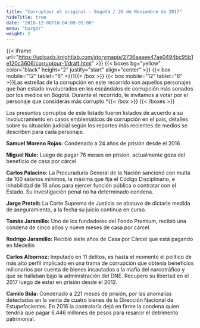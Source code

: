 ```yaml
---
title: "Corruptour el original - Bogotá / 26 de Noviembre de 2017"
hideTitle: true
date: "2018-12-08T18:04:09-05:00"
menu: "burger"
weight: 2
---
```

{{< iframe url="https://uploads.knightlab.com/storymapjs/2736aaaee47ae0494bc95b1e120c3606/corruptour-1/draft.html" >}}
{{< boxes
  bg="yellow"
  color="black"
  height="2"
  justify="start"
  align="center" >}}
  {{< box mobile="12" tablet="6" >}}1{{< /box >}}
  {{< box mobile="12" tablet="6" >}}Las estrellas de la corrupción en este recorrido son aquellos personajes que han estado involucrados en los escándalos de corrupción más sonados por los medios en Bogotá. Durante el recorrido, te invitamos a votar por el personaje que consideras más corrupto.*{{< /box >}}
{{< /boxes >}}

Los presuntos corruptos de este listado fueron listados de acuerdo a su involucramiento en casos emblemáticos de corrupción en el país, detalles sobre su situación judicial según los reportes más recientes de medios se describen para cada personaje.

**Samuel Moreno Rojas:** Condenado a 24 años de prisión desde el 2016

**Miguel Nule:** Luego de pagar 76 meses en prision, actualmente goza del beneficio de casa por cárcel

**Carlos Palacino:** La Procuraduría General de la Nación sancionó con multa de 100 salarios mínimos, la máxima que fija el Código Disciplinario, e inhabilidad de 18 años para ejercer función pública o contratar con el Estado. Su investigación penal no ha determinado condena.

**Jorge Pretelt:** La Corte Suprema de Justicia se abstuvo de dictarle medida de aseguramiento, a la fecha su juicio continua en curso.

**Tomás Jaramillo:** Uno de los fundadores del Fondo Premium, recibió una condena de cinco años y nueve meses de casa por cárcel.

**Rodrigo Jaramillo:** Recibió siete años de Casa por Cárcel que está pagando en Medellín

**Carlos Albornoz:** Imputado en 11 delitos, es hasta el momento el político de más alto perfil implicado en una trama de corrupción que obtenía beneficios millonarios por cuenta de bienes incautados a la mafia del narcotráfico y que se hallaban bajo la administración del DNE. Recupero su libertad en el 2017 luego de estar en prisión desde el 2012.

**Camilo Bula:** Condenado a 221 meses de prisión, por las anomalías detectadas en la venta de cuatro bienes de la Dirección Nacional de Estupefacientes. En 2016 la contraloría dejó en firme la condena quien tendría que pagar 6.446 millones de pesos para resarcir el detrimento patrimonial.